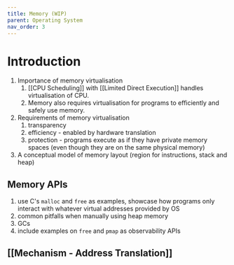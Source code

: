 ```yaml
---
title: Memory (WIP)
parent: Operating System
nav_order: 3
---
```

# Introduction
1. Importance of memory virtualisation
	1. [[CPU Scheduling]] with [[Limited Direct Execution]] handles virtualisation of CPU.
	2. Memory also requires virtualisation for programs to efficiently and safely use memory.
2. Requirements of memory virtualisation
	1. transparency
	2. efficiency - enabled by hardware translation
	3. protection - programs execute as if they have private memory spaces (even though they are on the same physical memory)
3. A conceptual model of memory layout (region for instructions, stack and heap)
## Memory APIs
1. use C's `malloc` and `free` as examples, showcase how programs only interact with whatever virtual addresses provided by OS
2. common pitfalls when manually using heap memory
3. GCs
4. include examples on `free` and `pmap` as observability APIs

## [[Mechanism - Address Translation]]
